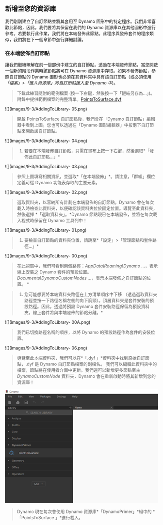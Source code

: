 

## 新增至您的資源庫

我們剛剛建立了自訂節點並將其套用至 Dynamo 圖形中的特定程序。我們非常喜歡此節點，因此，我們要將其保留在我們的 Dynamo 資源庫以在其他圖形中進行參考。若要執行此作業，我們將在本端發佈此節點。此程序與發佈套件的程序類似，我們將在下一個章節中進行詳細討論。

### 在本端發佈自訂節點

讓我們繼續瞭解在前一個部份中建立的自訂節點。透過在本端發佈節點，當您開啟一個新的階段作業時該節點將可在 Dynamo 資源庫中存取。如果不發佈節點，參照自訂節點的 Dynamo 圖形也必須在其資料夾中具有該自訂節點（或必須使用 *「檔案」>「匯入資源庫」將自訂節點匯入至 Dynamo 中*)。

> 下載此練習隨附的範例檔案 (按一下右鍵，然後按一下「鏈結另存為...」)。附錄中提供範例檔案的完整清單。[PointsToSurface.dyf](datasets/9-3/PointsToSurface.dyf)

![](images/9-3/AddingToLibrary- 05.png)

> 開啟 PointsToSurface 自訂節點後，我們會在「Dynamo 自訂節點」編輯器中看到上圖。您也可以透過在「Dynamo 圖形編輯器」中按兩下自訂節點來開啟該自訂節點。

![](images/9-3/AddingToLibrary- 04.png)

> 1. 若要在本端發佈自訂節點，只需在畫布上按一下右鍵，然後選取*「發佈此自訂節點...」*

![](images/9-3/AddingToLibrary- 03.png)

> 參照上圖填寫相關資訊，並選取*「在本端發佈」*。請注意，「群組」欄位定義可從 Dynamo 功能表存取的主要元素。

![](images/9-3/AddingToLibrary- 02.png)

> 選取資料夾，以容納所有計劃在本端發佈的自訂節點。Dynamo 會在每次載入時檢查此資料夾，以便確認該資料夾位於固定位置。導覽至此資料夾，然後選擇 *「選取資料夾」。*Dynamo 節點現已在本端發佈，並將在每次載入程式時保留在 Dynamo 工具列中！

![](images/9-3/AddingToLibrary- 01.png)

> 1. 要檢查自訂節點的資料夾位置，請跳至*「設定」>「管理節點和套件路徑...」*

![](images/9-3/AddingToLibrary- 00.png)

> 在此視窗中，我們可看到兩個路徑：*AppData\Roaming\Dynamo ...*，表示線上安裝之 Dynamo 套件的預設位置。 *Documents\DynamoCustomNodes ...*，表示本端發佈之自訂節點的位置。 *

> 1. 您可能想要將本端資料夾路徑在上方清單順序中下移 （透過選取資料夾路徑並按一下路徑名稱左側的向下箭頭）。頂層資料夾是套件安裝的預設路徑。因此，透過將預設 Dynamo 套件安裝路徑保留為預設資料夾，線上套件將與本端發佈的節點分離。*

![](images/9-3/AddingToLibrary- 00A.png)

> 我們已切換路徑名稱的順序，以將 Dynamo 的預設路徑作為套件的安裝位置。

![](images/9-3/AddingToLibrary- 06.png)

> 導覽至此本端資料夾，我們可以在*「.dyf 」*資料夾中找到原始自訂節點，.dyf 是 Dynamo 自訂節點檔案的副檔名。 我們可以編輯此資料夾中的檔案，節點將在使用者介面中更新。我們還可以新增更多節點至主 *DynamoCustomNode* 資料夾，Dynamo 會在重新啟動時將其新增到您的資源庫！

![](images/9-3/library.png)

> Dynamo 現在每次會使用 Dynamo 資源庫*「DynamoPrimer」*組中的 *「PointsToSurface 」*進行載入。

